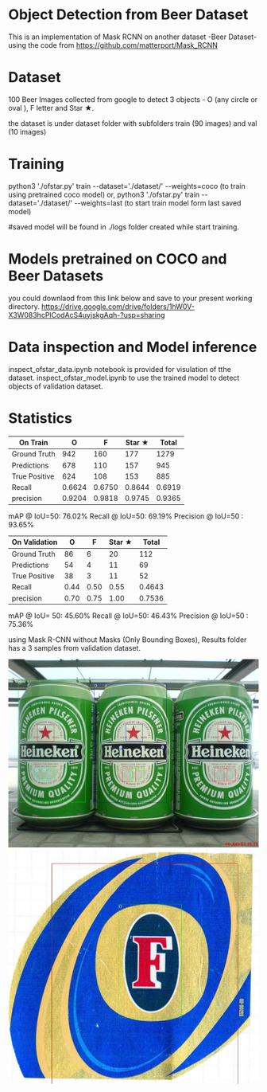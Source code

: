 # Object Detection from Beer Dataset

This is an implementation of Mask RCNN on another dataset -Beer Dataset- using the code from https://github.com/matterport/Mask_RCNN
 
# Dataset
100 Beer Images collected from google to detect 3 objects - O (any circle or oval ), F letter and Star ★. 

the dataset is under dataset folder with subfolders train (90 images) and val (10 images)

# Training 
python3 './ofstar.py' train --dataset='./dataset/' --weights=coco   (to train using pretrained coco model)
or, 
python3 './ofstar.py' train --dataset='./dataset/' --weights=last   (to start train model form last saved model)

#saved model will be found in ./logs folder created while start training.

# Models pretrained on COCO and Beer Datasets 
you could downlaod from this link below and save to your present working directory.
https://drive.google.com/drive/folders/1hW0V-X3W083hcPlCodAcS4uyjskgAqh-?usp=sharing

# Data inspection and Model inference 
inspect_ofstar_data.ipynb notebook is provided for visulation of tthe dataset.
inspect_ofstar_model.ipynb to use the trained model to detect objects of validation dataset.

# Statistics  
On Train | O | F | Star ★ | Total  
--- | --- | --- | --- |--- 
Ground Truth | 942 | 160 | 177 | 1279 
Predictions | 678 | 110 | 157 | 945 
True Positive | 624 | 108 | 153 | 885 
Recall | 0.6624 | 0.6750 | 0.8644 | 0.6919
precision | 0.9204 | 0.9818 | 0.9745 | 0.9365 

mAP @ IoU=50: 76.02% 
Recall @ IoU=50: 69.19%
Precision @ IoU=50 : 93.65%

On Validation | O | F | Star ★ | Total  
--- | --- | --- | --- |--- 
Ground Truth | 86 | 6 | 20 | 112 
Predictions | 54 | 4 | 11 | 69 
True Positive | 38 | 3 | 11 | 52 
Recall | 0.44 | 0.50 | 0.55 | 0.4643
precision | 0.70 | 0.75 | 1.00 | 0.7536 

mAP @ IoU= 50: 45.60%
Recall @ IoU=50: 46.43%
Precision @ IoU=50 : 75.36%

using Mask R-CNN without Masks (Only Bounding Boxes), Results folder has a 3 samples from validation dataset.

![](Results/004927.jpg) 
![](Results/004435.jpg)



